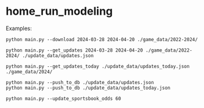 # home_run_modeling

Examples:

```
python main.py --download 2024-03-28 2024-04-20 ./game_data/2022-2024/
```

```
python main.py --get_updates 2024-03-28 2024-04-20 ./game_data/2022-2024/ ./update_data/updates.json
```

```
python main.py --get_updates_today ./update_data/updates_today.json ./game_data/2024/
```

```
python main.py --push_to_db ./update_data/updates.json
python main.py --push_to_db ./update_data/updates_today.json
```

```
python main.py --update_sportsbook_odds 60
```
